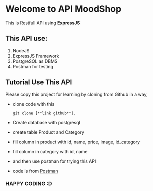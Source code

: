 # Welcome to API MoodShop
This is Restfull API using **ExpressJS**
## This API use:
1. NodeJS
2. ExpressJS Framework
3. PostgreSQL as DBMS
4. Postman for testing

## Tutorial Use This API

Please copy this project for learning by cloning from Github in a way, 
- clone code with this

  `git clone [**link github**].`
  
- Create database with postgresql
- create table Product and Category
- fill column in product with id, name, price, image, id_category
- fill column in category with id, name
- and then use postman for trying this API
- code is from [Postman](https://web.postman.co/workspace/DevOps~11c91da1-708f-48a4-a903-c04ba134d26f/documentation/8654045-e5835fba-208c-4200-9f16-7e1b519a2b51)

### HAPPY CODING :D
